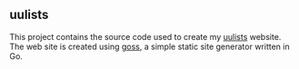 ## uulists

This project contains the source code used to create my
[uulists](https://uulists-cd9f5.firebaseapp.com/)
website.
The web site is created using [goss](https://github.com/brothertoad/goss),
a simple static site generator written in Go.
